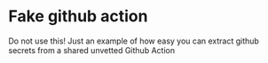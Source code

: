 # Fake github action

Do not use this! Just an example of how easy you can extract github secrets from a shared unvetted Github Action
